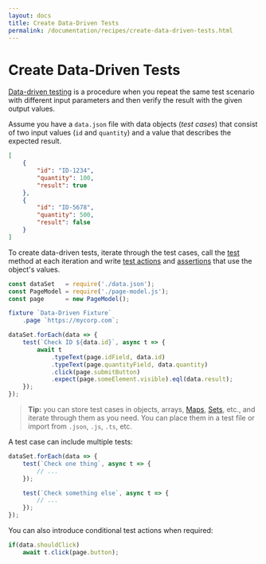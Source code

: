 ```yaml
---
layout: docs
title: Create Data-Driven Tests
permalink: /documentation/recipes/create-data-driven-tests.html
---
```

# Create Data-Driven Tests

[Data-driven testing](https://en.wikipedia.org/wiki/Data-driven_testing) is a procedure when you repeat the same test scenario with different input parameters and then verify the result with the given output values.

Assume you have a `data.json` file with data objects (*test cases*) that consist of two input values (`id` and `quantity`) and a value that describes the expected result.

```json
[
    {
        "id": "ID-1234",
        "quantity": 100,
        "result": true
    },
    {
        "id": "ID-5678",
        "quantity": 500,
        "result": false
    }
]
```

To create data-driven tests, iterate through the test cases, call the [test](../test-api/test-code-structure.md#tests) method at each iteration and write [test actions](../test-api/actions/README.md) and [assertions](../test-api/assertions/README.md) that use the object's values.

```js
const dataSet   = require('./data.json');
const PageModel = require('./page-model.js');
const page      = new PageModel();

fixture `Data-Driven Fixture`
    .page `https://mycorp.com`;

dataSet.forEach(data => {
    test(`Check ID ${data.id}`, async t => {
        await t
            .typeText(page.idField, data.id)
            .typeText(page.quantityField, data.quantity)
            .click(page.submitButton)
            .expect(page.someElement.visible).eql(data.result);
    });
});
```

> **Tip:** you can store test cases in objects, arrays, [Maps](https://developer.mozilla.org/en-US/docs/Web/JavaScript/Reference/Global_Objects/Map), [Sets](https://developer.mozilla.org/en-US/docs/Web/JavaScript/Reference/Global_Objects/Set), etc., and iterate through them as you need. You can place them in a test file or import from `.json`, `.js`, `.ts`, etc.

A test case can include multiple tests:

```js
dataSet.forEach(data => {
    test(`Check one thing`, async t => {
        // ...
    });

    test(`Check something else`, async t => {
        // ...
    });
});
```

You can also introduce conditional test actions when required:

```js
if(data.shouldClick)
    await t.click(page.button);
```